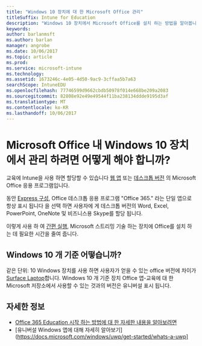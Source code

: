```yaml
---
title: "Windows 10 장치에 대 한 Microsoft Office 관리"
titleSuffix: Intune for Education
description: "Windows 10 장치에서 Microsoft Office를 설치 하는 방법을 알아봅니다."
keywords: 
author: barlanmsft
ms.author: barlan
manager: angrobe
ms.date: 10/06/2017
ms.topic: article
ms.prod: 
ms.service: microsoft-intune
ms.technology: 
ms.assetid: 1673246c-4e05-4d50-9ac9-3cffaa5b7a63
searchScope: IntuneEDU
ms.openlocfilehash: 77746599d9662cbdb50978f014e668be209a2083
ms.sourcegitcommit: 82808e92e49e49544f11ba238134ddde9195d3af
ms.translationtype: MT
ms.contentlocale: ko-KR
ms.lasthandoff: 10/06/2017
---
```

# <a name="how-do-i-manage-microsoft-office-on-my-windows-10-devices"></a>Microsoft Office 내 Windows 10 장치에서 관리 하려면 어떻게 해야 합니까?

교육에 Intune을 사용 하면 할당할 수 있습니다 [웹 앱](how-to-add-apps.md#add-web-apps) 또는 [데스크톱 버전](how-to-add-apps.md#add-desktop-apps) 의 Microsoft Office 응용 프로그램입니다.

동안 [Express 구성](what-is-express-configuration.md), Office 데스크톱 응용 프로그램 "Office 365." 라는 단일 앱으로 항상 표시 됩니다 을 선택 하면 사용자에 게 데스크톱 버전의 Word, Excel, PowerPoint, OneNote 및 비즈니스용 Skype를 할당 됩니다.

이렇게 사용 하 여 [간편 실행](https://technet.microsoft.com/library/jj219427.aspx), Microsoft 스트리밍 기술 하는 장치에 Office를 설치 하는 데 필요한 시간을 줄여 줍니다. 

## <a name="what-about-windows-10s"></a>Windows 10 개 기준 어떻습니까? 

같은 단위: 10 Windows 장치를 사용 하면 사용자가 얻을 수 있는 office 버전에 차이가 [Surface Laptop](https://www.microsoft.com/surface/devices/surface-laptop/overview)합니다. Windows 10 개 기준 장치 Office 앱-교육에 대 한 Microsoft 저장소에서 사용할 수 있는 것과의 버전은 유니버설 표시 됩니다. 

## <a name="find-out-more"></a>자세한 정보

- [Office 365 Education 시작 하는 방법에 대 한 자세한 내용을 알아보려면](https://support.office.com/article/Get-started-with-Office-365-Education-AB02ABE5-A1EE-458C-B749-5B44416CCF14)
- [유니버설 Windows 앱에 대해 자세히 알아보기] (https://docs.microsoft.com/windows/uwp/get-started/whats-a-uwp]
